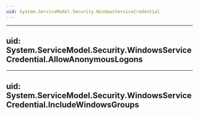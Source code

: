 ```yaml
---
uid: System.ServiceModel.Security.WindowsServiceCredential
---
```


---
uid: System.ServiceModel.Security.WindowsServiceCredential.AllowAnonymousLogons
---

---
uid: System.ServiceModel.Security.WindowsServiceCredential.IncludeWindowsGroups
---
